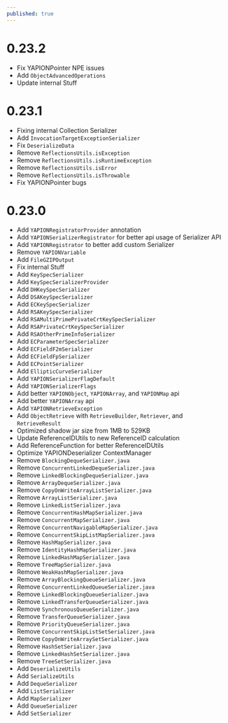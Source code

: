 ```yaml
---
published: true
---
```


# 0.23.2

- Fix YAPIONPointer NPE issues
- Add `ObjectAdvancedOperations`
- Update internal Stuff

# 0.23.1

- Fixing internal Collection Serializer
- Add `InvocationTargetExceptionSerializer`
- Fix `DeserializeData`
- Remove `ReflectionsUtils.isException`
- Remove `ReflectionsUtils.isRuntimeException`
- Remove `ReflectionsUtils.isError`
- Remove `ReflectionsUtils.isThrowable`
- Fix YAPIONPointer bugs

# 0.23.0

- Add `YAPIONRegistratorProvider` annotation
- Add `YAPIONSerializerRegistrator` for better api usage of Serializer API
- Add `YAPIONRegistrator` to better add custom Serializer
- Remove `YAPIONVariable`
- Add `FileGZIPOutput`
- Fix internal Stuff
- Add `KeySpecSerializer`
- Add `KeySpecSerializerProvider`
- Add `DHKeySpecSerializer`
- Add `DSAKeySpecSerializer`
- Add `ECKeySpecSerializer`
- Add `RSAKeySpecSerializer`
- Add `RSAMultiPrimePrivateCrtKeySpecSerializer`
- Add `RSAPrivateCrtKeySpecSerializer`
- Add `RSAOtherPrimeInfoSerializer`
- Add `ECParameterSpecSerializer`
- Add `ECFieldF2mSerializer`
- Add `ECFieldFpSerializer`
- Add `ECPointSerializer`
- Add `EllipticCurveSerializer`
- Add `YAPIONSerializerFlagDefault`
- Add `YAPIONSerializerFlags`
- Add better `YAPIONObject`, `YAPIONArray`, and `YAPIONMap` api
- Add better `YAPIONArray` api
- Add `YAPIONRetrieveException`
- Add `ObjectRetrieve` with `RetrieveBuilder`, `Retriever`, and `RetrieveResult`
- Optimized shadow jar size from 1MB to 529KB
- Update ReferenceIDUtils to new ReferenceID calculation
- Add ReferenceFunction for better ReferenceIDUtils
- Optimize YAPIONDeserializer ContextManager
- Remove `BlockingDequeSerializer.java`
- Remove `ConcurrentLinkedDequeSerializer.java`
- Remove `LinkedBlockingDequeSerializer.java`
- Remove `ArrayDequeSerializer.java`
- Remove `CopyOnWriteArrayListSerializer.java`
- Remove `ArrayListSerializer.java`
- Remove `LinkedListSerializer.java`
- Remove `ConcurrentHashMapSerializer.java`
- Remove `ConcurrentMapSerializer.java`
- Remove `ConcurrentNavigableMapSerializer.java`
- Remove `ConcurrentSkipListMapSerializer.java`
- Remove `HashMapSerializer.java`
- Remove `IdentityHashMapSerializer.java`
- Remove `LinkedHashMapSerializer.java`
- Remove `TreeMapSerializer.java`
- Remove `WeakHashMapSerializer.java`
- Remove `ArrayBlockingQueueSerializer.java`
- Remove `ConcurrentLinkedQueueSerializer.java`
- Remove `LinkedBlockingQueueSerializer.java`
- Remove `LinkedTransferQueueSerializer.java`
- Remove `SynchronousQueueSerializer.java`
- Remove `TransferQueueSerializer.java`
- Remove `PriorityQueueSerializer.java`
- Remove `ConcurrentSkipListSetSerializer.java`
- Remove `CopyOnWriteArraySetSerializer.java`
- Remove `HashSetSerializer.java`
- Remove `LinkedHashSetSerializer.java`
- Remove `TreeSetSerializer.java`
- Add `DeserializeUtils`
- Add `SerializeUtils`
- Add `DequeSerializer`
- Add `ListSerializer`
- Add `MapSerializer`
- Add `QueueSerializer`
- Add `SetSerializer`